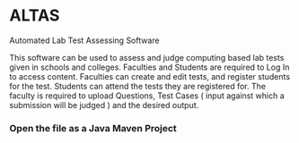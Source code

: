 
# ALTAS
Automated Lab Test Assessing Software

This software can be used to assess and judge computing based lab tests given in schools and colleges.
Faculties and Students are required to Log In to access content.
Faculties can create and edit tests, and register students for the test.
Students can attend the tests they are registered for.
The faculty is required to upload Questions, Test Cases ( input against which a submission will be judged ) and the desired output.

### Open the file as a Java Maven Project

